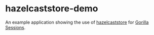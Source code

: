 # hazelcaststore-demo

An example application showing the use of [hazelcaststore](https://github.com/neilstevenson/hazelcaststore) for
[Gorilla Sessions](http://www.gorillatoolkit.org/pkg/sessions).
